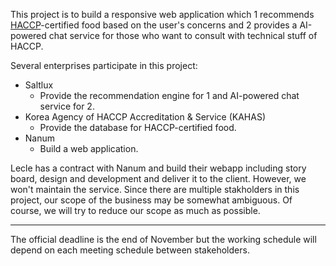 This project is to build a responsive web application which 1 recommends [HACCP](https://en.wikipedia.org/wiki/Hazard_analysis_and_critical_control_points)-certified food based on the user's concerns and 2 provides a AI-powered chat service for those who want to consult with technical stuff of HACCP.

Several enterprises participate in this project:

* Saltlux
    * Provide the recommendation engine for 1 and AI-powered chat service for 2.
* Korea Agency of HACCP Accreditation & Service (KAHAS)
    * Provide the database for HACCP-certified food.
* Nanum
    * Build a web application.

Lecle has a contract with Nanum and build their webapp including story board, design and development and deliver it to the client. However, we won't maintain the service. Since there are multiple stakholders in this project, our scope of the business may be somewhat ambiguous. Of course, we will try to reduce our scope as much as possible.

---

The official deadline is the end of November but the working schedule will depend on each meeting schedule between stakeholders. 